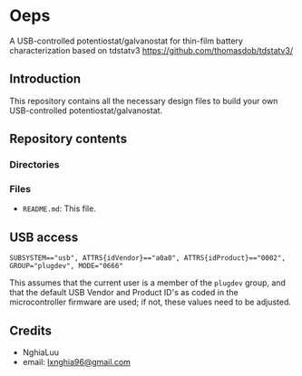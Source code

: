 # Oeps
A USB-controlled potentiostat/galvanostat for thin-film battery characterization based on tdstatv3
https://github.com/thomasdob/tdstatv3/

## Introduction
This repository contains all the necessary design files to build your own USB-controlled potentiostat/galvanostat.

## Repository contents

### Directories


### Files
* `README.md`: This file.

## USB access
```
SUBSYSTEM=="usb", ATTRS{idVendor}=="a0a0", ATTRS{idProduct}=="0002", GROUP="plugdev", MODE="0666"
```
This assumes that the current user is a member of the `plugdev` group, and that the default USB Vendor and Product ID's
as coded in the microcontroller firmware are used; if not, these values need to be adjusted.

## Credits
* NghiaLuu
* email: lxnghia96@gmail.com


